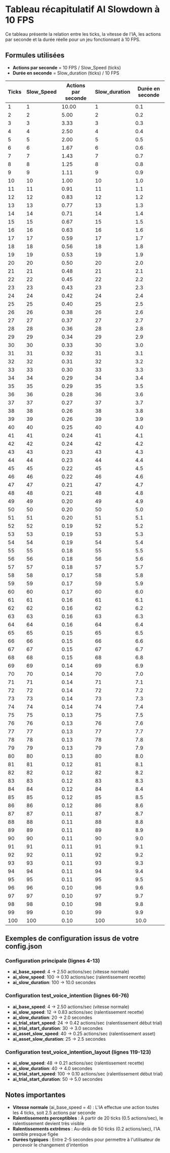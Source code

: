 # Tableau récapitulatif AI Slowdown à 10 FPS

Ce tableau présente la relation entre les ticks, la vitesse de l'IA, les actions par seconde et la durée réelle pour un jeu fonctionnant à 10 FPS.

## Formules utilisées
- **Actions par seconde** = 10 FPS / Slow_Speed (ticks)
- **Durée en seconde** = Slow_duration (ticks) / 10 FPS

| Ticks | Slow_Speed | Actions par seconde | Slow_duration | Durée en seconde |
|-------|------------|-------------------|---------------|------------------|
| 1 | 1 | 10.00 | 1 | 0.1 |
| 2 | 2 | 5.00 | 2 | 0.2 |
| 3 | 3 | 3.33 | 3 | 0.3 |
| 4 | 4 | 2.50 | 4 | 0.4 |
| 5 | 5 | 2.00 | 5 | 0.5 |
| 6 | 6 | 1.67 | 6 | 0.6 |
| 7 | 7 | 1.43 | 7 | 0.7 |
| 8 | 8 | 1.25 | 8 | 0.8 |
| 9 | 9 | 1.11 | 9 | 0.9 |
| 10 | 10 | 1.00 | 10 | 1.0 |
| 11 | 11 | 0.91 | 11 | 1.1 |
| 12 | 12 | 0.83 | 12 | 1.2 |
| 13 | 13 | 0.77 | 13 | 1.3 |
| 14 | 14 | 0.71 | 14 | 1.4 |
| 15 | 15 | 0.67 | 15 | 1.5 |
| 16 | 16 | 0.63 | 16 | 1.6 |
| 17 | 17 | 0.59 | 17 | 1.7 |
| 18 | 18 | 0.56 | 18 | 1.8 |
| 19 | 19 | 0.53 | 19 | 1.9 |
| 20 | 20 | 0.50 | 20 | 2.0 |
| 21 | 21 | 0.48 | 21 | 2.1 |
| 22 | 22 | 0.45 | 22 | 2.2 |
| 23 | 23 | 0.43 | 23 | 2.3 |
| 24 | 24 | 0.42 | 24 | 2.4 |
| 25 | 25 | 0.40 | 25 | 2.5 |
| 26 | 26 | 0.38 | 26 | 2.6 |
| 27 | 27 | 0.37 | 27 | 2.7 |
| 28 | 28 | 0.36 | 28 | 2.8 |
| 29 | 29 | 0.34 | 29 | 2.9 |
| 30 | 30 | 0.33 | 30 | 3.0 |
| 31 | 31 | 0.32 | 31 | 3.1 |
| 32 | 32 | 0.31 | 32 | 3.2 |
| 33 | 33 | 0.30 | 33 | 3.3 |
| 34 | 34 | 0.29 | 34 | 3.4 |
| 35 | 35 | 0.29 | 35 | 3.5 |
| 36 | 36 | 0.28 | 36 | 3.6 |
| 37 | 37 | 0.27 | 37 | 3.7 |
| 38 | 38 | 0.26 | 38 | 3.8 |
| 39 | 39 | 0.26 | 39 | 3.9 |
| 40 | 40 | 0.25 | 40 | 4.0 |
| 41 | 41 | 0.24 | 41 | 4.1 |
| 42 | 42 | 0.24 | 42 | 4.2 |
| 43 | 43 | 0.23 | 43 | 4.3 |
| 44 | 44 | 0.23 | 44 | 4.4 |
| 45 | 45 | 0.22 | 45 | 4.5 |
| 46 | 46 | 0.22 | 46 | 4.6 |
| 47 | 47 | 0.21 | 47 | 4.7 |
| 48 | 48 | 0.21 | 48 | 4.8 |
| 49 | 49 | 0.20 | 49 | 4.9 |
| 50 | 50 | 0.20 | 50 | 5.0 |
| 51 | 51 | 0.20 | 51 | 5.1 |
| 52 | 52 | 0.19 | 52 | 5.2 |
| 53 | 53 | 0.19 | 53 | 5.3 |
| 54 | 54 | 0.19 | 54 | 5.4 |
| 55 | 55 | 0.18 | 55 | 5.5 |
| 56 | 56 | 0.18 | 56 | 5.6 |
| 57 | 57 | 0.18 | 57 | 5.7 |
| 58 | 58 | 0.17 | 58 | 5.8 |
| 59 | 59 | 0.17 | 59 | 5.9 |
| 60 | 60 | 0.17 | 60 | 6.0 |
| 61 | 61 | 0.16 | 61 | 6.1 |
| 62 | 62 | 0.16 | 62 | 6.2 |
| 63 | 63 | 0.16 | 63 | 6.3 |
| 64 | 64 | 0.16 | 64 | 6.4 |
| 65 | 65 | 0.15 | 65 | 6.5 |
| 66 | 66 | 0.15 | 66 | 6.6 |
| 67 | 67 | 0.15 | 67 | 6.7 |
| 68 | 68 | 0.15 | 68 | 6.8 |
| 69 | 69 | 0.14 | 69 | 6.9 |
| 70 | 70 | 0.14 | 70 | 7.0 |
| 71 | 71 | 0.14 | 71 | 7.1 |
| 72 | 72 | 0.14 | 72 | 7.2 |
| 73 | 73 | 0.14 | 73 | 7.3 |
| 74 | 74 | 0.14 | 74 | 7.4 |
| 75 | 75 | 0.13 | 75 | 7.5 |
| 76 | 76 | 0.13 | 76 | 7.6 |
| 77 | 77 | 0.13 | 77 | 7.7 |
| 78 | 78 | 0.13 | 78 | 7.8 |
| 79 | 79 | 0.13 | 79 | 7.9 |
| 80 | 80 | 0.13 | 80 | 8.0 |
| 81 | 81 | 0.12 | 81 | 8.1 |
| 82 | 82 | 0.12 | 82 | 8.2 |
| 83 | 83 | 0.12 | 83 | 8.3 |
| 84 | 84 | 0.12 | 84 | 8.4 |
| 85 | 85 | 0.12 | 85 | 8.5 |
| 86 | 86 | 0.12 | 86 | 8.6 |
| 87 | 87 | 0.11 | 87 | 8.7 |
| 88 | 88 | 0.11 | 88 | 8.8 |
| 89 | 89 | 0.11 | 89 | 8.9 |
| 90 | 90 | 0.11 | 90 | 9.0 |
| 91 | 91 | 0.11 | 91 | 9.1 |
| 92 | 92 | 0.11 | 92 | 9.2 |
| 93 | 93 | 0.11 | 93 | 9.3 |
| 94 | 94 | 0.11 | 94 | 9.4 |
| 95 | 95 | 0.11 | 95 | 9.5 |
| 96 | 96 | 0.10 | 96 | 9.6 |
| 97 | 97 | 0.10 | 97 | 9.7 |
| 98 | 98 | 0.10 | 98 | 9.8 |
| 99 | 99 | 0.10 | 99 | 9.9 |
| 100 | 100 | 0.10 | 100 | 10.0 |

## Exemples de configuration issus de votre config.json

### Configuration principale (lignes 4-13)
- **ai_base_speed**: 4 → 2.50 actions/sec (vitesse normale)
- **ai_slow_speed**: 100 → 0.10 actions/sec (ralentissement recette)
- **ai_slow_duration**: 100 → 10.0 secondes

### Configuration test_voice_intention (lignes 66-76)
- **ai_base_speed**: 4 → 2.50 actions/sec (vitesse normale)
- **ai_slow_speed**: 12 → 0.83 actions/sec (ralentissement recette)
- **ai_slow_duration**: 20 → 2.0 secondes
- **ai_trial_start_speed**: 24 → 0.42 actions/sec (ralentissement début trial)
- **ai_trial_start_duration**: 30 → 3.0 secondes
- **ai_asset_slow_speed**: 40 → 0.25 actions/sec (ralentissement asset)
- **ai_asset_slow_duration**: 25 → 2.5 secondes

### Configuration test_voice_intention_layout (lignes 119-123)
- **ai_slow_speed**: 48 → 0.21 actions/sec (ralentissement recette)
- **ai_slow_duration**: 40 → 4.0 secondes
- **ai_trial_start_speed**: 100 → 0.10 actions/sec (ralentissement début trial)
- **ai_trial_start_duration**: 50 → 5.0 secondes

## Notes importantes
- **Vitesse normale** (ai_base_speed = 4) : L'IA effectue une action toutes les 4 ticks, soit 2.5 actions par seconde
- **Ralentissements perceptibles** : À partir de 20 ticks (0.5 actions/sec), le ralentissement devient très visible
- **Ralentissements extrêmes** : Au-delà de 50 ticks (0.2 actions/sec), l'IA semble presque figée
- **Durées typiques** : Entre 2-5 secondes pour permettre à l'utilisateur de percevoir le changement d'intention
